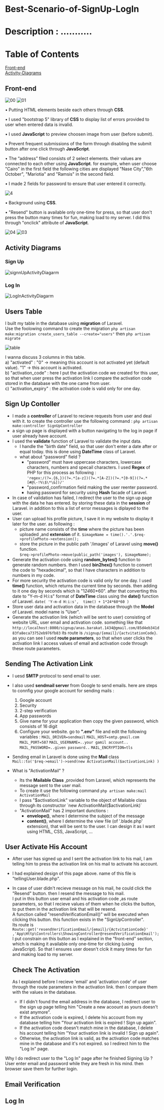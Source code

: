 # Best-Scenario-of-SignUp-LogIn
# Description : ...........
# Table of Contents 
[Front-end](#Front-end)   
[Activity-Diagrams](#Activity-Diagrams)  




## Front-end
![00](https://github.com/AnasBarakat01/Best-Scenario-of-SignUp-LogIn/assets/155667484/eed69399-c837-4f5f-a56e-a131d14b8053)
![01](https://github.com/AnasBarakat01/Best-Scenario-of-SignUp-LogIn/assets/155667484/3b75795a-0164-4613-8c84-07586ec988ea)

• Putting HTML elements beside each others through **CSS**.

• I used "bootstrap 5" library of  **CSS** to display list of errors provided to user when entered data is invalid.

• I used **JavaScript** to preview choosen image from user (before submit).

• Prevent frequent submissions of the form through disabling the submit button after one click through **JavaScript**.

• The “address” filed consists of 2 select elements. their values are connected to each other using **JavaScript**.
  for example, when user choose "Cairo" in the first field the following cities are displayed "Nase City","6th October",
  "Mariotia" and "Ramsis" in the second field.

• I made 2 fields for password to ensure that user entered it correctly.

![4](https://github.com/AnasBarakat01/Best-Scenario-of-SignUp-LogIn/assets/155667484/8bfdcaf8-9858-4fc5-b490-fbe92ef01de1)

• Background using **CSS**.

• "Resend" button is available only one-time for press, so that user don't press the button many times for fun, making load to my server. I did this through "onclick" attribute of **JavaScript**.


![04](https://github.com/AnasBarakat01/Best-Scenario-of-SignUp-LogIn/assets/155667484/e058d2ff-583b-4097-83f6-6b340de31dd9)
![03](https://github.com/AnasBarakat01/Best-Scenario-of-SignUp-LogIn/assets/155667484/89b336dd-5682-4505-b8fd-abeaf01368b8)

## Activity Diagrams
### Sign Up 
![signnUpActivityDiagarm](https://github.com/AnasBarakat01/Best-Scenario-of-SignUp-LogIn/assets/155667484/2a17b9be-7cda-4918-ab8b-4fc35b899ec9)

### Log In
![LogInActivityDiagarm](https://github.com/AnasBarakat01/Best-Scenario-of-SignUp-LogIn/assets/155667484/bf7f9e80-b520-4d91-9a3e-0157366abefa)

## Users Table
I built my table in the database using **migration** of Laravel.    
Use the foolowing command to create the migration `php artisan make:migration create_users_table --create="users"`  then `php artisan migrate`   

![table](https://github.com/AnasBarakat01/Best-Scenario-of-SignUp-LogIn/assets/155667484/2fa84eb0-08c5-40c1-a6fc-39c09468ad19)

I wanna discuss 3 columns in this table.  
a) "activated" : "0" -> meaning this account is not activated yet (default value). "1" -> this account is activated.  
b) "activation_code" : here I put the activation code we created for this user, so that when user press the activation link I compare the activation code stored in the database with the one came from user.  
c) "activation_expiry" : the activation code is valid only for one day.   


## Sign Up Contoller
- I made a **controller** of Laravel to recieve requests from user and deal with it. to create the controller use the following  command : `php artisan make:controller SignUpController`   
- a sign up page is displayed with a button navigating to the log in page if user already have account.
- I used the **validate** function of Laravel to validate the input data.
  - I handle the "birth date" field, so that user don't enter a date after or equal today. this is done using **DateTime** class of         Laravel.
  - what about "password" field ?
    - "password" must have uppercase characters, lowercase characters, numbers and specail characters. I used **Regex** of PHP for this process as following :         
 `'regex:/(?=.{6,})(?=.*[a-z])(?=.*[A-Z])(?=.*[0-9])(?=.*[#@\-!%\$\*\&])/'`
    - "password_confirmation field making the user reenter password.
    - hasing password for security using **Hash** facade of Laravel.    
- In case of validation has failed, I redirect the user to the sign up page with the data he has entered. by storing these data in the **session** of Laravel. in addition to this a list of error messages is diplayed to the user.
- User can upload his profile picture, I save it in my website to display it later for the user. as following :
  - picture name consists of the **time** where the picture has been uploaded ,and **extension** of it.   `$imageName = time().'.'.$req->profilePhoto->extension();`
  - store the picture in the public path '/images' of Laravel using **move()** function.                
 `$req->profilePhoto->move(public_path('images'), $imageName);`
- Generate the activation code using **random_bytes()** function to generate random numbers. then I used **bin2hex()** function to convert the code to "hexadecimal", so that I have characters in addition to numbers in my code.
- For more security the activation code is valid only for one day. I used **time()** function, which returns the current time by seconds. then adding to it one day by seconds which is "1*24*60*60". after that converting this date to "Y-m-d H:i:s"  format of **DateTime** class using the **date()** function of Laravel. `date( 'Y-m-d H:i:s',  time() + 1*24*60*60 )`
- Store user data and activation data in the database through the **Model** of Laravel. model name is "User".   
- Generate the activation link (which will be sent to user) consisting of website URL, user email and activation code. something like that `http://localhost:8000/signup/anas.barakat.1434@gmail.com/85d4eb341d83fa8eca73752eb976fb83` its route is `/signup/{email}/{actvitationCode}`.  as you can see I used **route parameters**, so that when user clicks the activation link I access values of email and activation code through these route parameters.


## Sending The Activation Link 

- I uesd **SMTP** protocol to send email to user.
- I also used **sendmail server** from Google to send emails. here are steps to connfig your google account for sending mails :
   1. Google account
   2. Security
   3. 2-step verification
   4. App passwords
   5. Give name for your application then copy the given password, which consists of 16 digit
   6. Configure your website. go to **".env"** file and edit the following variables :  `MAIL_DRIVER=sendmail` `MAIL_HOST=smtp.gmail.com`    `MAIL_PORT=587`    `MAIL_USERNAME=..your gamil account..`     `MAIL_PASSWORD=..given password..`   `MAIL_ENCRYPTION=tls`

 - Sending email in Laravel is done using the **Mail** class     
    `Mail::to('$req->email')->send(new ActivationMail($activationLink) )`
 - What is "ActivationMail" ?
    - Its the **Mailable Class** ,provided from Laravel, which represents the message sent to the user mail.
    - To create it use the following command  `php artisan make:mail ActivationMail`
    - I pass "$activationLink" variable to the object of Mailable class through its constructor    
      `new ActivationMail($activationLink)`
    - "ActivationMail" has 2 important dunctions :
       - **envelope()**, where I determine the subject of the message
       - **content()**, where I determine the view file (of '.blade.php' extension), that will be sent to the user. I can design it as I want using HTML, CSS, JavaScript, ...

     
## User Activate His Account

- After user has signed up and I sent the activation link to his mail, I am telling him to press the activation link on his mail to activate his account.
- I had explained design of this page above. name of this file is "tellingUser.blade.php".
- In case of user didn't recieve message on his mail, he could click the "Resend" button. then I resend the message to his mail.    
  I put in this button user email and his activation code ,as route parameters, so that I recieve values of them when he clicks the button, to put them in the activation link that will be resend.   
  A function called "resendVerificationEmail()" will be executed when clicking this button. this function exists in the "SignUpController".   
  Its route is
  `Route::get('resendVerificationEmail/{email}/{ActvitationCode}'
        ,'App\Http\Controllers\ShowingController@resendVerificationEmail');`    
  I put constrain on this button as I explained in the "front-end" section, which is making it available only one-time for clicking (using JavaScript). So that I ensures user doesn't clcik it many times for fun and making load to my server.


  ## Check The Activation
  As I explaiend before I recieve 'email' and 'activation code' of user through the route parameters in the activation link. then I compare them with the values in the database.
  - If I didn't found the email address in the database, I redirect user to the sign up page telling him "Create a new acoount as yours doesn\'t exist anymore".
  - If the activation code is expired, I delete his account from my database telling him "Your activation link is expired ! Sign up again".
  - If the activation code doesn't match mine in the database, I delete his account telling him "Your activation link is invalid ! Sign up again".
  - Otherwise, the activation link is valid, as the activation code matches mine in the database and it's not expired. so I redirect him to the "Log In" page.

Why I do redirect user to the "Log In" page after he finished Signing Up ?   
User enter email and password while they are fresh in his mind. then browser save them for further login.
  
  












## Email Verification
## Log In
